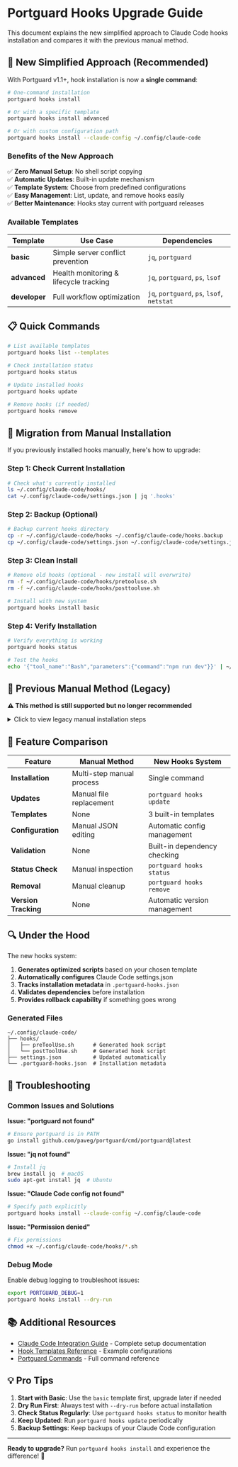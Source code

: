 # Portguard Hooks Upgrade Guide

This document explains the new simplified approach to Claude Code hooks installation and compares it with the previous manual method.

## 🚀 New Simplified Approach (Recommended)

With Portguard v1.1+, hook installation is now a **single command**:

```bash
# One-command installation
portguard hooks install

# Or with a specific template
portguard hooks install advanced

# Or with custom configuration path
portguard hooks install --claude-config ~/.config/claude-code
```

### Benefits of the New Approach

✅ **Zero Manual Setup**: No shell script copying  
✅ **Automatic Updates**: Built-in update mechanism  
✅ **Template System**: Choose from predefined configurations  
✅ **Easy Management**: List, update, and remove hooks easily  
✅ **Better Maintenance**: Hooks stay current with portguard releases  

### Available Templates

| Template | Use Case | Dependencies |
|----------|----------|-------------|
| **basic** | Simple server conflict prevention | `jq`, `portguard` |
| **advanced** | Health monitoring & lifecycle tracking | `jq`, `portguard`, `ps`, `lsof` |
| **developer** | Full workflow optimization | `jq`, `portguard`, `ps`, `lsof`, `netstat` |

## 📋 Quick Commands

```bash
# List available templates
portguard hooks list --templates

# Check installation status  
portguard hooks status

# Update installed hooks
portguard hooks update

# Remove hooks (if needed)
portguard hooks remove
```

## 🔧 Migration from Manual Installation

If you previously installed hooks manually, here's how to upgrade:

### Step 1: Check Current Installation
```bash
# Check what's currently installed
ls ~/.config/claude-code/hooks/
cat ~/.config/claude-code/settings.json | jq '.hooks'
```

### Step 2: Backup (Optional)
```bash
# Backup current hooks directory
cp -r ~/.config/claude-code/hooks ~/.config/claude-code/hooks.backup
cp ~/.config/claude-code/settings.json ~/.config/claude-code/settings.json.backup
```

### Step 3: Clean Install
```bash
# Remove old hooks (optional - new install will overwrite)
rm -f ~/.config/claude-code/hooks/pretooluse.sh
rm -f ~/.config/claude-code/hooks/posttooluse.sh

# Install with new system
portguard hooks install basic
```

### Step 4: Verify Installation
```bash
# Verify everything is working
portguard hooks status

# Test the hooks
echo '{"tool_name":"Bash","parameters":{"command":"npm run dev"}}' | ~/.config/claude-code/hooks/preToolUse.sh
```

## 📖 Previous Manual Method (Legacy)

**⚠️ This method is still supported but no longer recommended**

<details>
<summary>Click to view legacy manual installation steps</summary>

### Legacy Installation Steps

1. **Copy Scripts Manually**
   ```bash
   mkdir -p ~/.config/claude-code/hooks
   cp hooks/pretooluse.sh ~/.config/claude-code/hooks/
   cp hooks/posttooluse.sh ~/.config/claude-code/hooks/
   chmod +x ~/.config/claude-code/hooks/*.sh
   ```

2. **Edit settings.json Manually**
   ```json
   {
     "hooks": {
       "preToolUse": {
         "enabled": true,
         "command": "~/.config/claude-code/hooks/pretooluse.sh",
         "timeout": 10000,
         "failureHandling": "allow"
       },
       "postToolUse": {
         "enabled": true,
         "command": "~/.config/claude-code/hooks/posttooluse.sh",
         "timeout": 5000,
         "failureHandling": "ignore"
       }
     }
   }
   ```

### Why Manual Method is Problematic

❌ **Tedious Setup**: Multiple manual steps prone to errors  
❌ **No Updates**: Scripts become outdated  
❌ **Hard to Maintain**: Configuration scattered across files  
❌ **No Templates**: One-size-fits-all approach  
❌ **Error Prone**: Easy to misconfigure paths and permissions  

</details>

## 🎯 Feature Comparison

| Feature | Manual Method | New Hooks System |
|---------|---------------|------------------|
| **Installation** | Multi-step manual process | Single command |
| **Updates** | Manual file replacement | `portguard hooks update` |
| **Templates** | None | 3 built-in templates |
| **Configuration** | Manual JSON editing | Automatic config management |
| **Validation** | None | Built-in dependency checking |
| **Status Check** | Manual inspection | `portguard hooks status` |
| **Removal** | Manual cleanup | `portguard hooks remove` |
| **Version Tracking** | None | Automatic version management |

## 🔍 Under the Hood

The new hooks system:

1. **Generates optimized scripts** based on your chosen template
2. **Automatically configures** Claude Code settings.json
3. **Tracks installation metadata** in `.portguard-hooks.json`
4. **Validates dependencies** before installation
5. **Provides rollback capability** if something goes wrong

### Generated Files

```
~/.config/claude-code/
├── hooks/
│   ├── preToolUse.sh      # Generated hook script
│   └── postToolUse.sh     # Generated hook script
├── settings.json          # Updated automatically
└── .portguard-hooks.json  # Installation metadata
```

## 🚨 Troubleshooting

### Common Issues and Solutions

**Issue: "portguard not found"**
```bash
# Ensure portguard is in PATH
go install github.com/paveg/portguard/cmd/portguard@latest
```

**Issue: "jq not found"**
```bash
# Install jq
brew install jq  # macOS
sudo apt-get install jq  # Ubuntu
```

**Issue: "Claude Code config not found"**
```bash
# Specify path explicitly
portguard hooks install --claude-config ~/.config/claude-code
```

**Issue: "Permission denied"**
```bash
# Fix permissions
chmod +x ~/.config/claude-code/hooks/*.sh
```

### Debug Mode

Enable debug logging to troubleshoot issues:
```bash
export PORTGUARD_DEBUG=1
portguard hooks install --dry-run
```

## 📚 Additional Resources

- [Claude Code Integration Guide](./CLAUDE_CODE_INTEGRATION.md) - Complete setup documentation
- [Hook Templates Reference](../examples/) - Example configurations
- [Portguard Commands](../README.md#commands) - Full command reference

## 💡 Pro Tips

1. **Start with Basic**: Use the `basic` template first, upgrade later if needed
2. **Dry Run First**: Always test with `--dry-run` before actual installation
3. **Check Status Regularly**: Use `portguard hooks status` to monitor health
4. **Keep Updated**: Run `portguard hooks update` periodically
5. **Backup Settings**: Keep backups of your Claude Code configuration

---

**Ready to upgrade?** Run `portguard hooks install` and experience the difference! 🎉